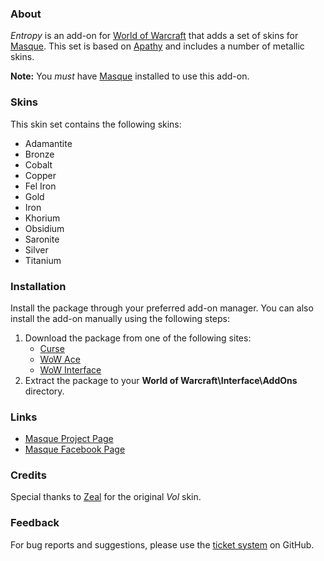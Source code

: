 ### About ###

*Entropy* is an add-on for [World of Warcraft](http://us.battle.net/wow) that adds a set of skins for [Masque](http://www.wowace.com/addons/masque). This set is based on [Apathy](http://www.wowace.com/projects/masque_apathy) and includes a number of metallic skins.

**Note:** You *must* have [Masque](http://www.wowace.com/addons/masque) installed to use this add-on.

### Skins ###

This skin set contains the following skins:

- Adamantite
- Bronze
- Cobalt
- Copper
- Fel Iron
- Gold
- Iron
- Khorium
- Obsidium
- Saronite
- Silver
- Titanium

### Installation ###

Install the package through your preferred add-on manager. You can also install the add-on manually using the following steps:

1. Download the package from one of the following sites:
    - [Curse](http://www.curse.com/addons/wow/masque_entropy)
    - [WoW Ace](http://www.wowace.com/addons/masque_entropy)
    - [WoW Interface](http://www.wowinterface.com/downloads/info8873)
2. Extract the package to your **World of Warcraft\Interface\AddOns** directory.

### Links ###

- [Masque Project Page](http://www.wowace.com/addons/masque)
- [Masque Facebook Page](https://www.facebook.com/masqueui)

### Credits ###

Special thanks to [Zeal](http://www.wowace.com/profiles/zeal) for the original *Vol* skin.

### Feedback ###

For bug reports and suggestions, please use the [ticket system](https://github.com/stormfx/masque_entropy/issues) on GitHub.
